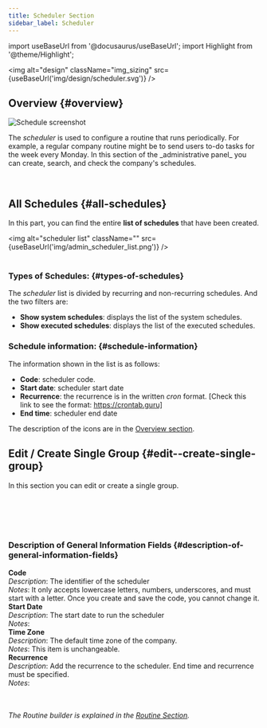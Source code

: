```yaml
---
title: Scheduler Section
sidebar_label: Scheduler
---
```

import useBaseUrl from '@docusaurus/useBaseUrl';
import Highlight from '@theme/Highlight';


<img alt="design" className="img_sizing" src={useBaseUrl('img/design/scheduler.svg')} />

## Overview {#overview}

<div className="container">
  <div className="row">
    <div className="col col--8">
    <img alt="Schedule screenshot" className="img_sizing" src={useBaseUrl('img/admin_scheduler_01.png')} align=""/>
    </div>
    <div className="col col--4">
      <p>The <em>scheduler</em> is used to configure a routine that runs periodically. For example, a regular company routine might be to send users to-do tasks for the week every Monday.
      In this section of the _administrative panel_ you can create, search, and check the company's schedules.
      </p>
    </div>
  </div>
</div>



<br />



## All Schedules {#all-schedules}
In this part, you can find the entire **list of schedules** that have been created.

<img alt="scheduler list" className="" src={useBaseUrl('img/admin_scheduler_list.png')} />
<br/><br/>

### Types of Schedules: {#types-of-schedules}
The _scheduler_ list is divided by recurring and non-recurring schedules. And the two filters are:
- **Show system schedules**: displays the list of the system schedules.
- **Show executed schedules**: displays the list of the executed schedules.

### Schedule information: {#schedule-information}
The information shown in the list is as follows:
- **Code**: scheduler code.
- **Start date**: scheduler start date
- **Recurrence**: the recurrence is in the written _cron_ format. [Check this link to see the format: https://crontab.guru]
- **End time**: scheduler end date

The description of the icons are in the [Overview section](/docs/documentation/admin/admin_overview).

## Edit / Create Single Group {#edit--create-single-group}
In this section you can edit or create a single group.

<br />
<img alt="" src={useBaseUrl('img/admin_scheduler_create.png')} />

<br/><br/>

<!-- The descriptions of the **general information fields** are as follows
| Field | Description | Notes |
| ---- | ----------- | ----- |
| Code | The identifier of the scheduler | It only accepts lowercase letters, numbers, underscores, and must start with a letter. Once you create and save the code, you cannot change it.|
| Start Date | The start date to run the scheduler |  |
| Time zone | The default time zone of the company.  | It isn't changeable. |
| Recurrence | Add the recurrence to the scheduler. End time and recurrence must be specified | -->

### Description of General Information Fields {#description-of-general-information-fields}

<div className="container">
  <div className="row table-row-1">
    <div className="col col--4"><strong>Code</strong></div>
    <div className="col col--4"><em>Description</em>: The identifier of the scheduler </div>
    <div className="col col--4"><em>Notes</em>: It only accepts lowercase letters, numbers, underscores, and must start with a letter. Once you create and save the code, you cannot change it.</div>
  </div>
    <div className="row table-row-2">
    <div className="col col--4"><strong>Start Date</strong></div>
    <div className="col col--4"><em>Description</em>: The start date to run the scheduler</div>
    <div className="col col--4"><em>Notes</em>:</div>
  </div>
    <div className="row table-row-1">
    <div className="col col--4"><strong>Time Zone</strong></div>
    <div className="col col--4"><em>Description</em>: The default time zone of the company.</div>
    <div className="col col--4"><em>Notes</em>: This item is unchangeable.</div>
  </div>
    <div className="row table-row-2">
    <div className="col col--4"><strong>Recurrence</strong></div>
    <div className="col col--4"><em>Description</em>: Add the recurrence to the scheduler. End time and recurrence must be specified.</div>
    <div className="col col--4"><em>Notes</em>:</div>
  </div>
</div>

<!-- + **Code**
  + _Description_: The identifier of the scheduler 
  + _Notes_: It only accepts lowercase letters, numbers, underscores, and must start with a letter. Once you create and save the code, you cannot change it.

+ **Start Date**
  + _Description_: The start date to run the scheduler
  + _Notes_:

+ **Time Zone**
  + _Description_: The default time zone of the company.
  + _Notes_: This item is unchangeable.

+ **Recurrence**
  + _Description_: Add the recurrence to the scheduler. End time and recurrence must be specified.
  + _Notes_: -->

<br>
</br>

_The Routine builder is explained in the [Routine Section](/docs/documentation/automation/admin_routine)._

